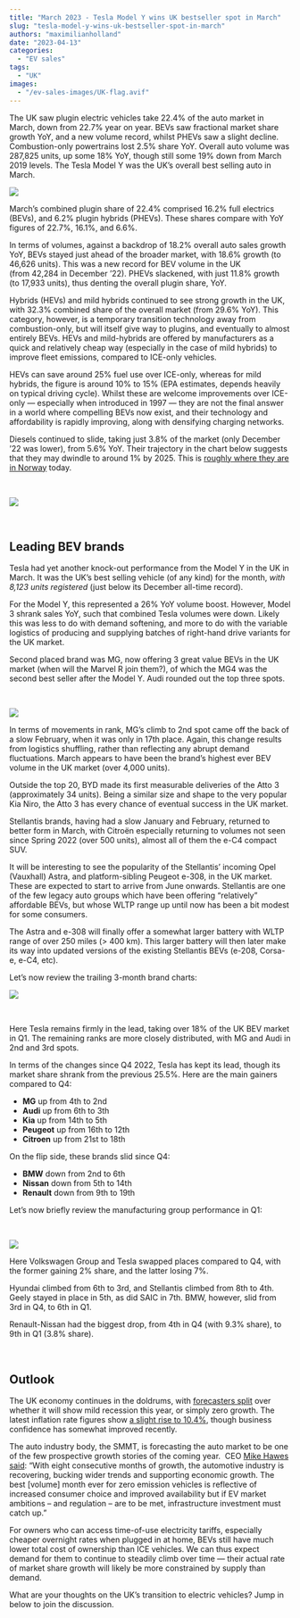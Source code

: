 ```yaml
---
title: "March 2023 - Tesla Model Y wins UK bestseller spot in March"
slug: "tesla-model-y-wins-uk-bestseller-spot-in-march"
authors: "maximilianholland"
date: "2023-04-13"
categories:
  - "EV sales"
tags:
  - "UK"
images:
  - "/ev-sales-images/UK-flag.avif"
---
```


The UK saw plugin electric vehicles take 22.4% of the auto market in March, down from 22.7% year on year. BEVs saw fractional market share growth YoY, and a new volume record, whilst PHEVs saw a slight decline. Combustion-only powertrains lost 2.5% share YoY. Overall auto volume was 287,825 units, up some 18% YoY, though still some 19% down from March 2019 levels. The Tesla Model Y was the UK’s overall best selling auto in March.

![](ev-sales-images/2023-03-UK-Passenger-Auto-Registrations.avif)

March’s combined plugin share of 22.4% comprised 16.2% full electrics (BEVs), and 6.2% plugin hybrids (PHEVs). These shares compare with YoY figures of 22.7%, 16.1%, and 6.6%.

In terms of volumes, against a backdrop of 18.2% overall auto sales growth YoY, BEVs stayed just ahead of the broader market, with 18.6% growth (to 46,626 units). This was a new record for BEV volume in the UK (from 42,284 in December ’22). PHEVs slackened, with just 11.8% growth (to 17,933 units), thus denting the overall plugin share, YoY.

Hybrids (HEVs) and mild hybrids continued to see strong growth in the UK, with 32.3% combined share of the overall market (from 29.6% YoY). This category, however, is a temporary transition technology away from combustion-only, but will itself give way to plugins, and eventually to almost entirely BEVs. HEVs and mild-hybrids are offered by manufacturers as a quick and relatively cheap way (especially in the case of mild hybrids) to improve fleet emissions, compared to ICE-only vehicles.

HEVs can save around 25% fuel use over ICE-only, whereas for mild hybrids, the figure is around 10% to 15% (EPA estimates, depends heavily on typical driving cycle). Whilst these are welcome improvements over ICE-only — especially when introduced in 1997 — they are not the final answer in a world where compelling BEVs now exist, and their technology and affordability is rapidly improving, along with densifying charging networks.

Diesels continued to slide, taking just 3.8% of the market (only December ’22 was lower), from 5.6% YoY. Their trajectory in the chart below suggests that they may dwindle to around 1% by 2025. This is [roughly where they are in Norway](/2023/04/08/tesla-model-y-continues-to-lead-auto-sales-in-norway/) today.

 

![](ev-sales-images/2023-03-UK-Monthly-Powertrain-Market-Share.avif)

 

## Leading BEV brands

Tesla had yet another knock-out performance from the Model Y in the UK in March. It was the UK’s best selling vehicle (of any kind) for the month, _with 8,123 units registered_ (just below its December all-time record).

For the Model Y, this represented a 26% YoY volume boost. However, Model 3 shrank sales YoY, such that combined Tesla volumes were down. Likely this was less to do with demand softening, and more to do with the variable logistics of producing and supplying batches of right-hand drive variants for the UK market.

Second placed brand was MG, now offering 3 great value BEVs in the UK market (when will the Marvel R join them?), of which the MG4 was the second best seller after the Model Y. Audi rounded out the top three spots.

 

![](ev-sales-images/2023-03-UK-BEV-Brand-_-Est.avif)

In terms of movements in rank, MG’s climb to 2nd spot came off the back of a slow February, when it was only in 17th place. Again, this change results from logistics shuffling, rather than reflecting any abrupt demand fluctuations. March appears to have been the brand’s highest ever BEV volume in the UK market (over 4,000 units).

Outside the top 20, BYD made its first measurable deliveries of the Atto 3 (approximately 34 units). Being a similar size and shape to the very popular Kia Niro, the Atto 3 has every chance of eventual success in the UK market.

Stellantis brands, having had a slow January and February, returned to better form in March, with Citroën especially returning to volumes not seen since Spring 2022 (over 500 units), almost all of them the e-C4 compact SUV.

It will be interesting to see the popularity of the Stellantis’ incoming Opel (Vauxhall) Astra, and platform-sibling Peugeot e-308, in the UK market. These are expected to start to arrive from June onwards. Stellantis are one of the few legacy auto groups which have been offering “relatively” affordable BEVs, but whose WLTP range up until now has been a bit modest for some consumers.

The Astra and e-308 will finally offer a somewhat larger battery with WLTP range of over 250 miles (> 400 km). This larger battery will then later make its way into updated versions of the existing Stellantis BEVs (e-208, Corsa-e, e-C4, etc).

Let’s now review the trailing 3-month brand charts:

![](ev-sales-images/2023-03-UK-BEV-Brand-_-Est.-Trailing-Qtr.avif)

 

Here Tesla remains firmly in the lead, taking over 18% of the UK BEV market in Q1. The remaining ranks are more closely distributed, with MG and Audi in 2nd and 3rd spots.

In terms of the changes since Q4 2022, Tesla has kept its lead, though its market share shrank from the previous 25.5%. Here are the main gainers compared to Q4:

- **MG** up from 4th to 2nd
- **Audi** up from 6th to 3th
- **Kia** up from 14th to 5th
- **Peugeot** up from 16th to 12th
- **Citroen** up from 21st to 18th

On the flip side, these brands slid since Q4:

- **BMW** down from 2nd to 6th
- **Nissan** down from 5th to 14th
- **Renault** down from 9th to 19th

Let’s now briefly review the manufacturing group performance in Q1:

 

![](ev-sales-images/2023-03-UK-BEV-Group-_-Est.-Trailing-Qtr.avif)

Here Volkswagen Group and Tesla swapped places compared to Q4, with the former gaining 2% share, and the latter losing 7%.

Hyundai climbed from 6th to 3rd, and Stellantis climbed from 8th to 4th. Geely stayed in place in 5th, as did SAIC in 7th. BMW, however, slid from 3rd in Q4, to 6th in Q1.

Renault-Nissan had the biggest drop, from 4th in Q4 (with 9.3% share), to 9th in Q1 (3.8% share).

 

## Outlook

The UK economy continues in the doldrums, with [forecasters split](https://www.reuters.com/world/uk/uk-economy-grows-q4-avoids-recession-ons-2023-03-31/) over whether it will show mild recession this year, or simply zero growth. The latest inflation rate figures show [a slight rise to 10.4%](https://tradingeconomics.com/united-kingdom/indicators), though business confidence has somewhat improved recently.

The auto industry body, the SMMT, is forecasting the auto market to be one of the few prospective growth stories of the coming year.  CEO [Mike Hawes said](https://www.smmt.co.uk/2023/04/march-new-car-market-continues-recovery-with-eighth-month-of-growth/): “With eight consecutive months of growth, the automotive industry is recovering, bucking wider trends and supporting economic growth. The best \[volume\] month ever for zero emission vehicles is reflective of increased consumer choice and improved availability but if EV market ambitions – and regulation – are to be met, infrastructure investment must catch up.”

For owners who can access time-of-use electricity tariffs, especially cheaper overnight rates when plugged in at home, BEVs still have much lower total cost of ownership than ICE vehicles. We can thus expect demand for them to continue to steadily climb over time — their actual rate of market share growth will likely be more constrained by supply than demand.

What are your thoughts on the UK’s transition to electric vehicles? Jump in below to join the discussion.
